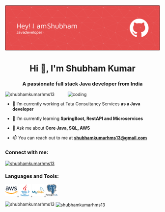 ![logo](https://github.com/shubhamkumarhms13/shubhamkumarhms13/blob/main/Banner.png)

<h1 align="center">Hi 👋, I'm Shubham Kumar</h1>
<h3 align="center">A passionate full stack Java developer from India</h3>

<img align="right" alt="coding" width="300" src="https://i.pinimg.com/originals/81/17/8b/81178b47a8598f0c81c4799f2cdd4057.gif">

<p align="left"> <img src="https://komarev.com/ghpvc/?username=shubhamkumarhms13&label=Profile%20views&color=0e75b6&style=flat" alt="shubhamkumarhms13" /> </p>

- 🔭 I’m currently working at Tata Consultancy Services **as a Java developer**

- 🌱 I’m currently learning **SpringBoot, RestAPI and Microservices**

- 💬 Ask me about **Core Java, SQL, AWS**

- 📫 You can reach out to me at **shubhamkumarhms13@gmail.com**

<h3 align="left">Connect with me:</h3>
<p align="left">
<a href="https://linkedin.com/in/shubhamkumarhms13" target="blank"><img align="center" src="https://raw.githubusercontent.com/rahuldkjain/github-profile-readme-generator/master/src/images/icons/Social/linked-in-alt.svg" alt="shubhamkumarhms13" height="30" width="40" /></a>
</p>

<h3 align="left">Languages and Tools:</h3>
<p align="left"> <a href="https://aws.amazon.com" target="_blank" rel="noreferrer"> <img src="https://raw.githubusercontent.com/devicons/devicon/master/icons/amazonwebservices/amazonwebservices-original-wordmark.svg" alt="aws" width="40" height="40"/> </a> <a href="https://www.java.com" target="_blank" rel="noreferrer"> <img src="https://raw.githubusercontent.com/devicons/devicon/master/icons/java/java-original.svg" alt="java" width="40" height="40"/> </a> <a href="https://www.mysql.com/" target="_blank" rel="noreferrer"> <img src="https://raw.githubusercontent.com/devicons/devicon/master/icons/mysql/mysql-original-wordmark.svg" alt="mysql" width="40" height="40"/> </a> <a href="https://www.postgresql.org" target="_blank" rel="noreferrer"> <img src="https://raw.githubusercontent.com/devicons/devicon/master/icons/postgresql/postgresql-original-wordmark.svg" alt="postgresql" width="40" height="40"/> </a> </p>

<p><img align="left" src="https://github-readme-stats.vercel.app/api/top-langs?username=shubhamkumarhms13&show_icons=true&locale=en&layout=compact" alt="shubhamkumarhms13" /></p>

<p>&nbsp;<img align="center" src="https://github-readme-stats.vercel.app/api?username=shubhamkumarhms13&show_icons=true&locale=en" alt="shubhamkumarhms13" /></p>
